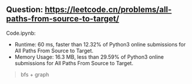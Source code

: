 ## Question: https://leetcode.cn/problems/all-paths-from-source-to-target/

Code.ipynb:
* Runtime: 60 ms, faster than 12.32% of Python3 online submissions for All Paths From Source to Target.
* Memory Usage: 16.3 MB, less than 29.59% of Python3 online submissions for All Paths From Source to Target.
> bfs + graph